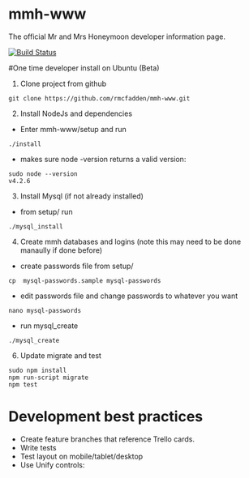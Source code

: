 # mmh-www
The official Mr and Mrs Honeymoon developer information page.

[![Build Status](https://travis-ci.org/rmcfadden/mmh-www.svg?branch=master)](https://travis-ci.org/rmcfadden/mmh-www)

#One time developer install on Ubuntu (Beta)
1. Clone project from github
 ```
 git clone https://github.com/rmcfadden/mmh-www.git
 ```
2. Install NodeJs and dependencies
  * Enter mmh-www/setup and run
 ```
 ./install
 ```
  * makes sure node -version returns a valid version:
 ```
 sudo node --version
 v4.2.6
 ```

3. Install Mysql (if not already installed)

 * from setup/ run
 ```
 ./mysql_install
 ``` 

4. Create mmh databases and logins (note this may need to be done manaully if done before)
 * create passwords file from setup/ 
 ```
 cp  mysql-passwords.sample mysql-passwords
 ``` 
 * edit passwords file and change passwords to whatever you want
 ```
 nano mysql-passwords
 ``` 

 * run mysql_create
 ```
 ./mysql_create
 ``` 

6. Update migrate and test
 ```
 sudo npm install
 npm run-script migrate
 npm test
 
 ```

# Development best practices
* Create feature branches that reference Trello cards.
* Write tests
* Test layout on mobile/tablet/desktop
* Use Unify controls:

